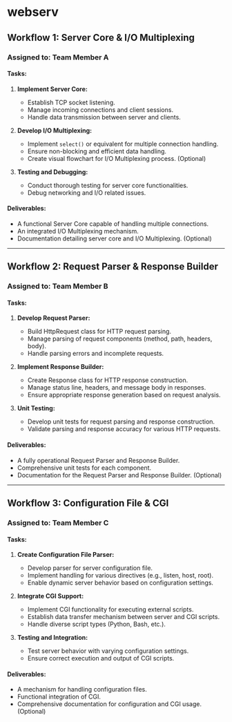 # webserv

## Workflow 1: Server Core & I/O Multiplexing
### Assigned to: Team Member A

#### Tasks:
1. **Implement Server Core:**
   - Establish TCP socket listening.
   - Manage incoming connections and client sessions.
   - Handle data transmission between server and clients.

2. **Develop I/O Multiplexing:**
   - Implement `select()` or equivalent for multiple connection handling.
   - Ensure non-blocking and efficient data handling.
   - Create visual flowchart for I/O Multiplexing process. (Optional) 

3. **Testing and Debugging:**
   - Conduct thorough testing for server core functionalities.
   - Debug networking and I/O related issues.

#### Deliverables:
- A functional Server Core capable of handling multiple connections.
- An integrated I/O Multiplexing mechanism.
- Documentation detailing server core and I/O Multiplexing. (Optional) 

---

## Workflow 2: Request Parser & Response Builder
### Assigned to: Team Member B

#### Tasks:
1. **Develop Request Parser:**
   - Build HttpRequest class for HTTP request parsing.
   - Manage parsing of request components (method, path, headers, body).
   - Handle parsing errors and incomplete requests.

2. **Implement Response Builder:**
   - Create Response class for HTTP response construction.
   - Manage status line, headers, and message body in responses.
   - Ensure appropriate response generation based on request analysis.

3. **Unit Testing:**
   - Develop unit tests for request parsing and response construction.
   - Validate parsing and response accuracy for various HTTP requests.

#### Deliverables:
- A fully operational Request Parser and Response Builder.
- Comprehensive unit tests for each component.
- Documentation for the Request Parser and Response Builder. (Optional) 

---

## Workflow 3: Configuration File & CGI
### Assigned to: Team Member C

#### Tasks:
1. **Create Configuration File Parser:**
   - Develop parser for server configuration file.
   - Implement handling for various directives (e.g., listen, host, root).
   - Enable dynamic server behavior based on configuration settings.

2. **Integrate CGI Support:**
   - Implement CGI functionality for executing external scripts.
   - Establish data transfer mechanism between server and CGI scripts.
   - Handle diverse script types (Python, Bash, etc.).

3. **Testing and Integration:**
   - Test server behavior with varying configuration settings.
   - Ensure correct execution and output of CGI scripts.

#### Deliverables:
- A mechanism for handling configuration files.
- Functional integration of CGI.
- Comprehensive documentation for configuration and CGI usage. (Optional)
